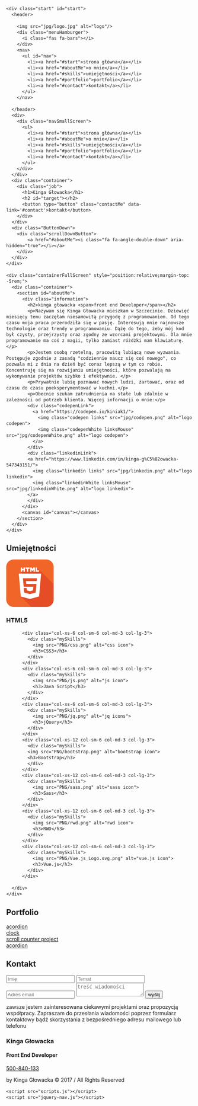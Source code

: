 <!doctype html>
<html lang="pl">
  <head>
    <link rel="stylesheet" type="text/css" href="reset.css">
     <meta charset="UTF-8">
    <meta name="description" content="strona www pilar">
    <meta name="viewport" content="width=device-width, initial-scale=1">
    <title>WebKin</title>
    <link href="https://stackpath.bootstrapcdn.com/bootstrap/4.1.3/css/bootstrap.min.css" rel="stylesheet" integrity="sha384-MCw98/SFnGE8fJT3GXwEOngsV7Zt27NXFoaoApmYm81iuXoPkFOJwJ8ERdknLPMO" crossorigin="anonymous">
    <link rel="shortcut icon" href="favicon.ico" type="image/png">
    <link href="https://fonts.googleapis.com/css?family=Poppins:300 400,500,700" rel="stylesheet">
    <link href="https://fonts.googleapis.com/css?family=Poppins" rel="stylesheet">
    <script src="https://ajax.googleapis.com/ajax/libs/jquery/3.2.1/jquery.min.js"></script>
    <link href="https://use.fontawesome.com/releases/v5.0.6/css/all.css" rel="stylesheet">
    <link href="https://fonts.googleapis.com/css?family=Montserrat:400,500,700" rel="stylesheet">
    <link href="https://fonts.googleapis.com/css?family=Lato:400,700" rel="stylesheet">
    <link href="https://fonts.googleapis.com/css?family=Lato:400,700|Raleway:400,600,700" rel="stylesheet">
    <script src="https://use.fontawesome.com/24003c6049.js"></script>
    <link rel="stylesheet" type="text/css" href="style.css">

  </head>
  <body>

    <div class="start" id="start">
      <header>

        <img src="jpg/logo.jpg" alt="logo"/>
        <div class="menuHamburger">
          <i class="fas fa-bars"></i>
        </div>
        <nav>
          <ul id="nav">
            <li><a href="#start">strona główna</a></li>
            <li><a href="#aboutMe">o mnie</a></li>
            <li><a href="#skills">umiejętności</a></li>
            <li><a href="#portfolio">portfolio</a></li>
            <li><a href="#contact">kontakt</a></li>
          </ul>
        </nav>

      </header>
      <div>
        <div class="navSmallScreen">
          <ul>
            <li><a href="#start">strona główna</a></li>
            <li><a href="#aboutMe">o mnie</a></li>
            <li><a href="#skills">umiejętności</a></li>
            <li><a href="#portfolio">portfolio</a></li>
            <li><a href="#contact">kontakt</a></li>
          </ul>
        </div>
      </div>
      <div class="container">
        <div class="job">
          <h1>Kinga Głowacka</h1>
          <h2 id="target"></h2>
          <button type="button" class="contactMe" data-link='#contact'>kontakt</button>
        </div>
      </div>
      <div class="ButtonDown">
        <div class="scrollDownButton">
            <a href="#aboutMe"><i class="fa fa-angle-double-down" aria-hidden="true"></i></a>
        </div>
      </div>
    </div>

    <div class="containerFullScreen" style="position:relative;margin-top: -5rem;">
      <div class="container">
        <section id="aboutMe">
          <div class="information">
            <h2>kinga głowacka <span>front end Developer</span></h2>
            <p>Nazywam się Kinga Głowacka mieszkam w Szczecinie. Dziewięć miesięcy temu zaczęłam niesamowitą przygodę z programowaniem. Od tego czasu moja praca przerodziła się w pasję. Interesują mnie najnowsze technologie oraz trendy w programowaniu. Dążę do tego, żeby mój kod był czysty, przejrzysty oraz zgodny ze wzorcami projektowymi. Dla mnie programowanie ma coś z magii, tylko zamiast różdżki mam klawiaturę.</p>
            <p>Jestem osobą rzetelną, pracowitą lubiącą nowe wyzwania. Postępuje zgodnie z zasadą "codziennie naucz się coś nowego", co pozwala mi z dnia na dzień być coraz lepszą w tym co robie. Koncentruję się na rozwijaniu umiejętności, które pozwalają na wykonywanie projektów szybko i efektywnie. </p>
            <p>Prywatnie lubię poznawać nowych ludzi, żartować, oraz od czasu do czasu poeksperymentować w kuchni.</p>
            <p>Obecnie szukam zatrudnienia na stałe lub zdalnie w zależności od potrzeb klienta. Więcej infornacji o mnie:</p>
            <div class="codepenLink">
              <a href="https://codepen.io/kiniak1/">
                <img class="codepen links" src="jpg/codepen.png" alt="logo codepen">
                <img class="codepenWhite linksMouse" src="jpg/codepenWhite.png" alt="logo codepen">
              </a>
            </div>
            <div class="linkedinLink">
            <a href="https://www.linkedin.com/in/kinga-g%C5%82owacka-547343151/">
              <img class="linkedin links" src="jpg/linkedin.png" alt="logo linkedin">
              <img class="linkedinWhite linksMouse" src="jpg/linkedinWhite.png" alt="logo linkedin">
            </a>
            </div>
          </div>
          <canvas id="canvas"></canvas>
        </section>
      </div>
    </div>

<!--skills-->

  <section class="skills" id="skills">
    <h2>Umiejętności</h2>
    <div class="container">
      <div class="row">
          <div class="col-xs-6 col-sm-6 col-md-3 col-lg-3">
            <div class="mySkills">
              <img src="PNG/html.png" alt="html icon">
              <h3>HTML5</h3>
            </div>
          </div>

          <div class="col-xs-6 col-sm-6 col-md-3 col-lg-3">
            <div class="mySkills">
              <img src="PNG/css.png" alt="css icon">
              <h3>CSS3</h3>
            </div>
          </div>
          <div class="col-xs-6 col-sm-6 col-md-3 col-lg-3">
            <div class="mySkills">
              <img src="PNG/js.png" alt="js icon">
              <h3>Java Script</h3>
            </div>
          </div>
          <div class="col-xs-6 col-sm-6 col-md-3 col-lg-3">
            <div class="mySkills">
              <img src="PNG/jq.png" alt="jq icons">
              <h3>jQuery</h3>
            </div>
          </div>
          <div class="col-xs-12 col-sm-6 col-md-3 col-lg-3">
            <div class="mySkills">
            <img src="PNG/bootstrap.png" alt="bootstrap icon">
            <h3>Bootstrap</h3>
            </div>
          </div>
          <div class="col-xs-12 col-sm-6 col-md-3 col-lg-3">
            <div class="mySkills">
              <img src="PNG/sass.png" alt="sass icon">
              <h3>Sass</h3>
            </div>
          </div>
          <div class="col-xs-12 col-sm-6 col-md-3 col-lg-3">
            <div class="mySkills">
              <img src="PNG/rwd.png" alt="rwd icon">
              <h3>RWD</h3>
            </div>
          </div>
          <div class="col-xs-12 col-sm-6 col-md-3 col-lg-3">
            <div class="mySkills">
              <img src="PNG/Vue.js_Logo.svg.png" alt="vue.js icon">
              <h3>Vue.js</h3>
            </div>
          </div>

      </div>
    </div>
  </section>



<!--portfolio-->
  <div class="containerFullScreen">
      <section id="portfolio">
        <div class="container">
              <h2>Portfolio</h2>
          <div class="row">
              <div class="col-xs-12 col-sm-3 col-md-3 col-lg-3">
                <div class="acordion hvr-sweep-to-top">
                  <div class="acordionText">
                    <a href="https://codepen.io/kiniak1/pen/vagzqJ/">acordion</a>
                  </div>
                </div>
              </div>
              <div class="col-xs-12 col-sm-3 col-md-3 col-lg-3">
                  <div class="clock hvr-sweep-to-top">
                    <div class="clockText"><a href="https://codepen.io/kiniak1/full/WzVLgQ/">clock</a></div>
                  </div>
              </div>
                <div class="col-xs-12 col-sm-3 col-md-3 col-lg-3">
                  <div class="scrollNumbers hvr-sweep-to-top">
                    <div class="scrollNumbersText"><a href="https://codepen.io/kiniak1/full/WzVLgQ/">scroll counter project</a></div>
                  </div>
                </div>
                  <div class="col-xs-12 col-sm-3 col-md-3 col-lg-3">
                    <div class="rating hvr-sweep-to-top">
                      <div class="ratingText"><a href="https://codepen.io/kiniak1/pen/gGVmbL">acordion</a></div>
                    </div>
                </div>
          </div>
        </div>
      </section>
    </div>
  <!--contact-->
    <section id="contact" >
      <h2>Kontakt</h2>
      <div class="container">
        <div class="row ">
            <div class="col-xs-12 col-sm-12 col-md-12 col-lg-6">
              <div class="myForm">
                <form action="#" id="myForm">
                  <input class="textforclient" type="text" name="name" placeholder="Imię" required>
                  <input class="textforclient" type="text" name="subject" placeholder="Temat" required>
                  <input class="textforclient" type="email" name="email" placeholder="Adres email" required>
                  <textarea class="textforclient" type="text" name="yoyr-message" placeholder="treść wiadomości" required></textarea>
                  <input class="send" type="submit" value="wyślij">
                </form>
              </div>
            </div>
            <div class="col-xs-12 col-sm-12 col-md-12 col-lg-6 ">
              <div class="myContact ">
                <p>zawsze jestem zainteresowana ciekawymi projektami oraz propozycją współpracy.
                  Zapraszam do przesłania wiadomości poprzez formularz kontaktowy bądź skorzystania z bezpośredniego adresu mailowego lub telefonu
                </p>
                <h3>Kinga Głowacka</h3>
                <h4>Front End Developer</h4>
                <a href="tel:500-840-133"><i class="fas fa-phone-square"></i> 500-840-133</a>
              </div>
            </div>
        </div>
      </div>
  </section>
    <footer>
      <p>by Kinga Głowacka © 2017 / All Rights Reserved</p>
    </footer>

    <script src="scripts.js"></script>
    <script src="jquery-nav.js"></script>


  </body>
</html>
